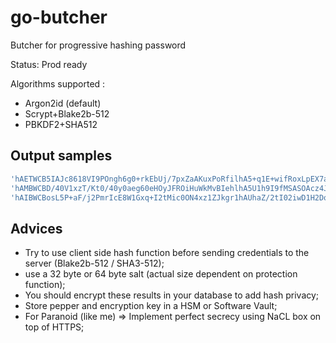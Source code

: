 # go-butcher

Butcher for progressive hashing password

Status: Prod ready

Algorithms supported :

  * Argon2id (default)
  * Scrypt+Blake2b-512 
  * PBKDF2+SHA512

## Output samples

```sh
'hAETWCB5IAJc8618VI9POngh6g0+rkEbUj/7pxZaAKuxPoRfilhA5+q1E+wifRoxLpEX7acA48KMmD/7OPJb5cTjxGP91Hv9z3vEBNOb095WPBo5yLn1w9mPnkfgKSv6MWKJRG0mGg'
'hAMBWCBD/40V1xzT/Kt0/40y0aeg60eHOyJFROiHuWkMvBIehlhA5U1h9I9fMSASOAcz4JpEQHEhwJGUlg8WpvqRnSG5gjruaa7LvNa7bMEHi1Qk5aVfpsisJBMlfxO5UaoLe1BC+A'
'hAIBWCBosL5P+aF/j2PmrIcE8W1Gxq+I2tMic0ON4xz1ZJkgr1hAUhaZ/2tI02iwD1H2DqTafepgdYfCHauWOzwkgTQsIcwvTTs1M8puQ5+UXl2cUA9f10EtjzM7vwaAHWU71Rrwhw'
```

## Advices

  * Try to use client side hash function before sending credentials to the server (Blake2b-512 / SHA3-512);
  * use a 32 byte or 64 byte salt (actual size dependent on protection function);
  * You should encrypt these results in your database to add hash privacy;
  * Store pepper and encryption key in a HSM or Software Vault;
  * For Paranoid (like me) => Implement perfect secrecy using NaCL box on top of HTTPS;